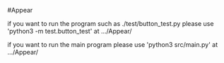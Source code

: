 #Appear

if you want to run the program such as ./test/button_test.py
please use 'python3 -m test.button_test' at .../Appear/

if you want to run the main program 
please use 'python3 src/main.py' at .../Appear/
